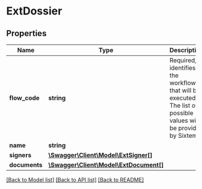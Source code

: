 # ExtDossier

## Properties
Name | Type | Description | Notes
------------ | ------------- | ------------- | -------------
**flow_code** | **string** | Required, it identifies the workflow that will be executed. The list of possible values will be provided by Sixtema. | [optional] 
**name** | **string** |  | [optional] 
**signers** | [**\Swagger\Client\Model\ExtSigner[]**](ExtSigner.md) |  | [optional] 
**documents** | [**\Swagger\Client\Model\ExtDocument[]**](ExtDocument.md) |  | [optional] 

[[Back to Model list]](../../README.md#documentation-for-models) [[Back to API list]](../../README.md#documentation-for-api-endpoints) [[Back to README]](../../README.md)

